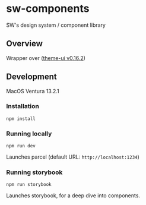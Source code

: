 # sw-components

SW's design system / component library

## Overview

Wrapper over ([theme-ui v0.16.2](https://github.com/system-ui/theme-ui/releases/tag/v0.16.2))

## Development

MacOS Ventura 13.2.1

### Installation

```
npm install
```

### Running locally

```
npm run dev
```

Launches parcel (default URL: `http://localhost:1234`)

### Running storybook

```
npm run storybook
```

Launches storybook, for a deep dive into components.
